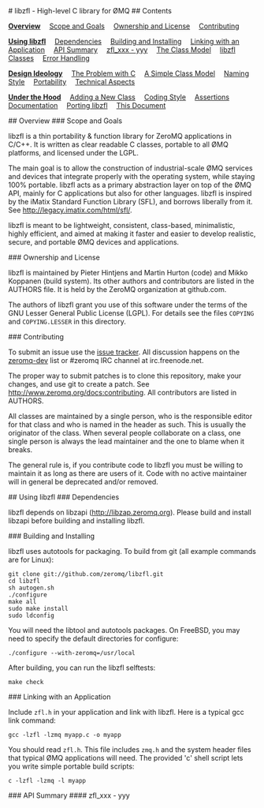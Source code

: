 
<A name="toc1-3" title="libzfl - High-level C library for ØMQ" />
# libzfl - High-level C library for ØMQ

<A name="toc2-6" title="Contents" />
## Contents


**<a href="#toc2-11">Overview</a>**
&emsp;<a href="#toc3-14">Scope and Goals</a>
&emsp;<a href="#toc3-23">Ownership and License</a>
&emsp;<a href="#toc3-30">Contributing</a>

**<a href="#toc2-41">Using libzfl</a>**
&emsp;<a href="#toc3-44">Dependencies</a>
&emsp;<a href="#toc3-49">Building and Installing</a>
&emsp;<a href="#toc3-70">Linking with an Application</a>
&emsp;<a href="#toc3-81">API Summary</a>
&emsp;<a href="#toc4-84">zfl_xxx  - yyy</a>
&emsp;<a href="#toc3-95">The Class Model</a>
&emsp;<a href="#toc3-128">libzfl Classes</a>
&emsp;<a href="#toc3-141">Error Handling</a>

**<a href="#toc2-146">Design Ideology</a>**
&emsp;<a href="#toc3-149">The Problem with C</a>
&emsp;<a href="#toc3-158">A Simple Class Model</a>
&emsp;<a href="#toc3-185">Naming Style</a>
&emsp;<a href="#toc3-194">Portability</a>
&emsp;<a href="#toc3-220">Technical Aspects</a>

**<a href="#toc2-231">Under the Hood</a>**
&emsp;<a href="#toc3-234">Adding a New Class</a>
&emsp;<a href="#toc3-247">Coding Style</a>
&emsp;<a href="#toc3-266">Assertions</a>
&emsp;<a href="#toc3-284">Documentation</a>
&emsp;<a href="#toc3-311">Porting libzfl</a>
&emsp;<a href="#toc3-324">This Document</a>

<A name="toc2-11" title="Overview" />
## Overview

<A name="toc3-14" title="Scope and Goals" />
### Scope and Goals

libzfl is a thin portability & function library for ZeroMQ applications in C/C++. It is written as clear readable C classes, portable to all ØMQ platforms, and licensed under the LGPL.

The main goal is to allow the construction of industrial-scale ØMQ services and devices that integrate properly with the operating system, while staying 100% portable. libzfl acts as a primary abstraction layer on top of the ØMQ API, mainly for C applications but also for other languages. libzfl is inspired by the iMatix Standard Function Library (SFL), and borrows liberally from it. See http://legacy.imatix.com/html/sfl/.

libzfl is meant to be lightweight, consistent, class-based, minimalistic, highly efficient, and aimed at making it faster and easier to develop realistic, secure, and portable ØMQ devices and applications.

<A name="toc3-23" title="Ownership and License" />
### Ownership and License

libzfl is maintained by Pieter Hintjens and Martin Hurton (code) and Mikko Koppanen (build system). Its other authors and contributors are listed in the AUTHORS file. It is held by the ZeroMQ organization at github.com.

The authors of libzfl grant you use of this software under the terms of the GNU Lesser General Public License (LGPL). For details see the files `COPYING` and `COPYING.LESSER` in this directory.

<A name="toc3-30" title="Contributing" />
### Contributing

To submit an issue use the [issue tracker](http://github.com/zeromq/zfl/issues). All discussion happens on the [zeromq-dev](zeromq-dev@lists.zeromq.org) list or #zeromq IRC channel at irc.freenode.net.

The proper way to submit patches is to clone this repository, make your changes, and use git to create a patch. See http://www.zeromq.org/docs:contributing. All contributors are listed in AUTHORS.

All classes are maintained by a single person, who is the responsible editor for that class and who is named in the header as such. This is usually the originator of the class. When several people collaborate on a class, one single person is always the lead maintainer and the one to blame when it breaks.

The general rule is, if you contribute code to libzfl you must be willing to maintain it as long as there are users of it. Code with no active maintainer will in general be deprecated and/or removed.

<A name="toc2-41" title="Using libzfl" />
## Using libzfl

<A name="toc3-44" title="Dependencies" />
### Dependencies

libzfl depends on libzapi (http://libzap.zeromq.org). Please build and install libzapi before building and installing libzfl.

<A name="toc3-49" title="Building and Installing" />
### Building and Installing

libzfl uses autotools for packaging. To build from git (all example commands are for Linux):

    git clone git://github.com/zeromq/libzfl.git
    cd libzfl
    sh autogen.sh
    ./configure
    make all
    sudo make install
    sudo ldconfig

You will need the libtool and autotools packages. On FreeBSD, you may need to specify the default directories for configure:

    ./configure --with-zeromq=/usr/local

After building, you can run the libzfl selftests:

    make check

<A name="toc3-70" title="Linking with an Application" />
### Linking with an Application

Include `zfl.h` in your application and link with libzfl. Here is a typical gcc link command:

    gcc -lzfl -lzmq myapp.c -o myapp

You should read `zfl.h`. This file includes `zmq.h` and the system header files that typical ØMQ applications will need. The provided 'c' shell script lets you write simple portable build scripts:

    c -lzfl -lzmq -l myapp

<A name="toc3-81" title="API Summary" />
### API Summary

<A name="toc4-84" title="zfl_xxx  - yyy" />
#### zfl_xxx  - yyy

